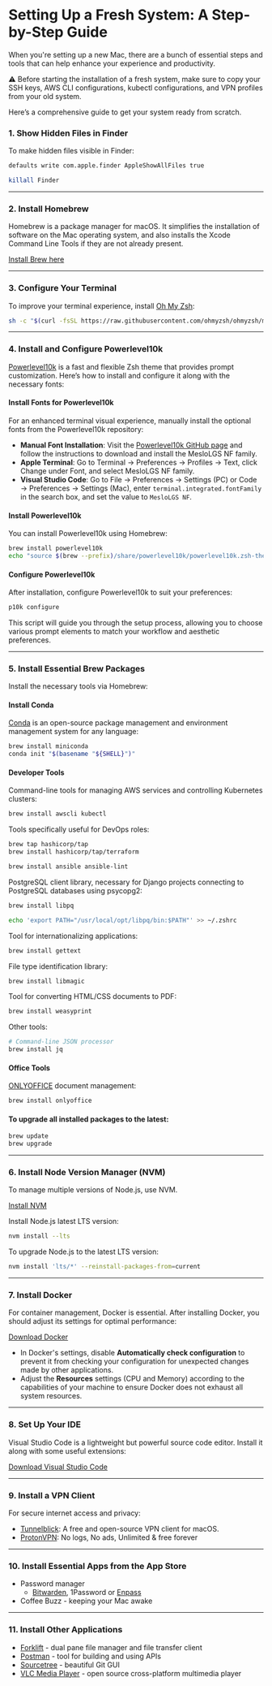 # Setting Up a Fresh System: A Step-by-Step Guide

When you're setting up a new Mac, there are a bunch of essential steps and tools that can help enhance your experience and productivity.

:warning: Before starting the installation of a fresh system, make sure to copy your SSH keys, AWS CLI configurations, kubectl configurations, and VPN profiles from your old system.

Here’s a comprehensive guide to get your system ready from scratch.


### 1. Show Hidden Files in Finder

To make hidden files visible in Finder:
```bash
defaults write com.apple.finder AppleShowAllFiles true

killall Finder
```

---
### 2. Install Homebrew

Homebrew is a package manager for macOS. It simplifies the installation of software on the Mac operating system, and also installs the Xcode Command Line Tools if they are not already present.

[Install Brew here](https://brew.sh/)

---
### 3. Configure Your Terminal

To improve your terminal experience, install [Oh My Zsh](https://github.com/ohmyzsh/ohmyzsh):
```bash
sh -c "$(curl -fsSL https://raw.githubusercontent.com/ohmyzsh/ohmyzsh/master/tools/install.sh)"
```


---
### 4. Install and Configure Powerlevel10k

[Powerlevel10k](https://github.com/romkatv/powerlevel10k) is a fast and flexible Zsh theme that provides prompt customization. Here’s how to install and configure it along with the necessary fonts:

#### Install Fonts for Powerlevel10k

For an enhanced terminal visual experience, manually install the optional fonts from the Powerlevel10k repository:
- **Manual Font Installation**: Visit the [Powerlevel10k GitHub page](https://github.com/romkatv/powerlevel10k?tab=readme-ov-file#manual-font-installation) and follow the instructions to download and install the MesloLGS NF family.
- **Apple Terminal**: Go to Terminal → Preferences → Profiles → Text, click Change under Font, and select MesloLGS NF family.
- **Visual Studio Code**: Go to File → Preferences → Settings (PC) or Code → Preferences → Settings (Mac), enter `terminal.integrated.fontFamily` in the search box, and set the value to `MesloLGS NF`.

#### Install Powerlevel10k

You can install Powerlevel10k using Homebrew:
```bash
brew install powerlevel10k
echo "source $(brew --prefix)/share/powerlevel10k/powerlevel10k.zsh-theme" >>~/.zshrc
```

#### Configure Powerlevel10k

After installation, configure Powerlevel10k to suit your preferences:
```bash
p10k configure
```
This script will guide you through the setup process, allowing you to choose various prompt elements to match your workflow and aesthetic preferences.


---
### 5. Install Essential Brew Packages

Install the necessary tools via Homebrew:

#### Install Conda

[Conda](https://docs.anaconda.com/free/miniconda/index.html) is an open-source package management and environment management system for any language:
```bash
brew install miniconda
conda init "$(basename "${SHELL}")"
```

#### Developer Tools

Command-line tools for managing AWS services and controlling Kubernetes clusters:
```bash
brew install awscli kubectl
```

Tools specifically useful for DevOps roles:
```bash
brew tap hashicorp/tap
brew install hashicorp/tap/terraform

brew install ansible ansible-lint
```

PostgreSQL client library, necessary for Django projects connecting to PostgreSQL databases using psycopg2:
```bash
brew install libpq

echo 'export PATH="/usr/local/opt/libpq/bin:$PATH"' >> ~/.zshrc
```

Tool for internationalizing applications:
```bash
brew install gettext
```

File type identification library:
```bash
brew install libmagic
```

Tool for converting HTML/CSS documents to PDF:
```bash
brew install weasyprint
```

Other tools:
```bash
# Command-line JSON processor
brew install jq
```

#### Office Tools

[ONLYOFFICE](https://www.onlyoffice.com/) document management:
```bash
brew install onlyoffice
```

#### To upgrade all installed packages to the latest:

```bash
brew update
brew upgrade
```


---
### 6. Install Node Version Manager (NVM)

To manage multiple versions of Node.js, use NVM.

[Install NVM](https://github.com/nvm-sh/nvm?tab=readme-ov-file#install--update-script)

Install Node.js latest LTS version:
```bash
nvm install --lts
```

To upgrade Node.js to the latest LTS version:
```bash
nvm install 'lts/*' --reinstall-packages-from=current
```


---
### 7. Install Docker

For container management, Docker is essential. After installing Docker, you should adjust its settings for optimal performance:

[Download Docker](https://hub.docker.com/editions/community/docker-ce-desktop-mac/)

- In Docker's settings, disable **Automatically check configuration** to prevent it from checking your configuration for unexpected changes made by other applications.
- Adjust the **Resources** settings (CPU and Memory) according to the capabilities of your machine to ensure Docker does not exhaust all system resources.


---
### 8. Set Up Your IDE

Visual Studio Code is a lightweight but powerful source code editor. Install it along with some useful extensions:

[Download Visual Studio Code](https://code.visualstudio.com/)


---
### 9. Install a VPN Client

For secure internet access and privacy:

- [Tunnelblick](https://tunnelblick.net/): A free and open-source VPN client for macOS.
- [ProtonVPN](https://protonvpn.com/): No logs, No ads, Unlimited & free forever


---
### 10. Install Essential Apps from the App Store

- Password manager
    - [Bitwarden](https://bitwarden.com/), 1Password or [Enpass](https://www.enpass.io/)
- Coffee Buzz - keeping your Mac awake


---
### 11. Install Other Applications

- [Forklift](https://binarynights.com/) - dual pane file manager and file transfer client
- [Postman](https://www.postman.com/) - tool for building and using APIs
- [Sourcetree](https://www.sourcetreeapp.com/) - beautiful Git GUI
- [VLC Media Player](https://www.videolan.org/vlc/) - open source cross-platform multimedia player
